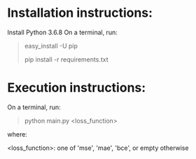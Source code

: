 # Installation instructions:

Install Python 3.6.8
On a terminal, run:

> easy_install -U pip
>
> pip install -r requirements.txt

# Execution instructions:

On a terminal, run:

> python main.py <loss_function>

where:

<loss_function>: one of 'mse', 'mae', 'bce', or empty otherwise
